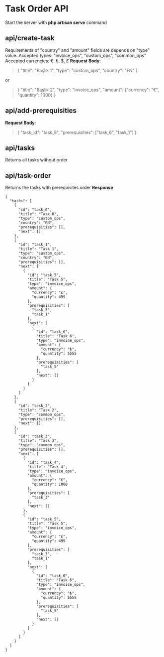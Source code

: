 # Task Order API

Start the server with **php artisan serve** command

## api/create-task

Requirements of "country" and "amount" fields are depends on "type" value.
Accepted types: "invoice_ops", "custom_ops", "common_ops"
Accepted currencies: €, ₺, $, £
**Request Body**:

> {
> "title": "Başlık 1",
> "type": "custom_ops",
> "country": "EN"
> }

or

> {
> "title": "Başlık 2",
> "type": "invoice_ops",
> "amount": {"currency": "€", "quantity": 1000}
> }

## api/add-prerequisities

**Request Body**:

> {
> "task_id": "task_8",
> "prerequisities": ["task_6", "task_1"]
> }

## api/tasks

Returns all tasks without order

## api/task-order

Returns the tasks with prerequisites order
**Response**

    {
      "tasks": [
        {
          "id": "task_0",
          "title": "Task 0",
          "type": "custom_ops",
          "country": "EN",
          "prerequisities": [],
          "next": []
        },
        {
          "id": "task_1",
          "title": "Task 1",
          "type": "custom_ops",
          "country": "EN",
          "prerequisities": [],
          "next": [
            {
              "id": "task_5",
              "title": "Task 5",
              "type": "invoice_ops",
              "amount": {
                "currency": "£",
                "quantity": 499
              },
              "prerequisities": [
                "task_3",
                "task_1"
              ],
              "next": [
                {
                  "id": "task_6",
                  "title": "Task 6",
                  "type": "invoice_ops",
                  "amount": {
                    "currency": "₺",
                    "quantity": 5555
                  },
                  "prerequisities": [
                    "task_5"
                  ],
                  "next": []
                }
              ]
            }
          ]
        },
        {
          "id": "task_2",
          "title": "Task 2",
          "type": "common_ops",
          "prerequisities": [],
          "next": []
        },
        {
          "id": "task_3",
          "title": "Task 3",
          "type": "common_ops",
          "prerequisities": [],
          "next": [
            {
              "id": "task_4",
              "title": "Task 4",
              "type": "invoice_ops",
              "amount": {
                "currency": "€",
                "quantity": 1000
              },
              "prerequisities": [
                "task_3"
              ],
              "next": []
            },
            {
              "id": "task_5",
              "title": "Task 5",
              "type": "invoice_ops",
              "amount": {
                "currency": "£",
                "quantity": 499
              },
              "prerequisities": [
                "task_3",
                "task_1"
              ],
              "next": [
                {
                  "id": "task_6",
                  "title": "Task 6",
                  "type": "invoice_ops",
                  "amount": {
                    "currency": "₺",
                    "quantity": 5555
                  },
                  "prerequisities": [
                    "task_5"
                  ],
                  "next": []
                }
              ]
            }
          ]
        }
      ]
    }
